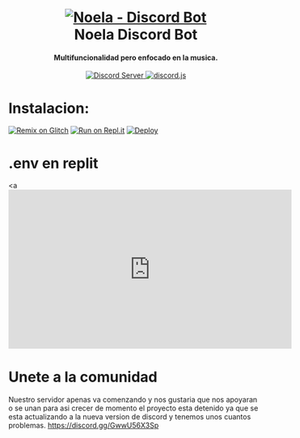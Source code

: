 <h1 align="center">
  <br>
  <a href="https://github.com/HazoxO/Noela/blob/main/README.md"><img src="https://w.wallhaven.cc/full/6q/wallhaven-6qqqrx.jpg" alt="Noela - Discord Bot"></a>
  <br>
  Noela Discord Bot
  <br>
</h1>

<h4 align="center">Multifuncionalidad pero enfocado en la musica.</h4>

<p align="center">
  <a href="https://discord.gg/GwwU56X3Sp">
    <img src="https://discordapp.com/api/guilds/845459731308347442/widget.png?style=shield" alt="Discord Server">
  </a>
  <a href="https://github.com/Rapptz/discord.py/">
     <img src="https://img.shields.io/badge/discord-js-blue.svg" alt="discord.js">
  </a>

  # Instalacion:
  
  [![Remix on Glitch](https://cdn.glitch.com/2703baf2-b643-4da7-ab91-7ee2a2d00b5b%2Fremix-button.svg)](https://glitch.com/edit/#!/import/github/HazoxO/Noela)
  [![Run on Repl.it](https://repl.it/badge/github/HazoxO/Noela)](https://repl.it/github/HazoxO/Noela)
  [![Deploy](https://www.herokucdn.com/deploy/button.svg)](https://heroku.com/deploy?template=https://github.com/HazoxO/Noela)

  # .env en replit
 
 <a <iframe width="560" height="315" src="https://www.youtube.com/embed/CmjsMmbao2E" title="YouTube video player" frameborder="0" allow="accelerometer; autoplay; clipboard-write; encrypted-media; gyroscope; picture-in-picture" allowfullscreen></iframe>   </a>
  
  # Unete a la comunidad
  
  Nuestro servidor apenas va comenzando y nos gustaria que nos apoyaran o se unan para asi crecer de momento el proyecto esta detenido ya que se esta actualizando a la nueva version de discord y tenemos unos cuantos problemas.
  https://discord.gg/GwwU56X3Sp

 
